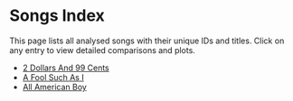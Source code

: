 # Songs Index

This page lists all analysed songs with their unique IDs and titles.
Click on any entry to view detailed comparisons and plots.

- [2 Dollars And 99 Cents](./2da9c.md)
- [A Fool Such As I](./afsai.md)
- [All American Boy](./aab.md)
